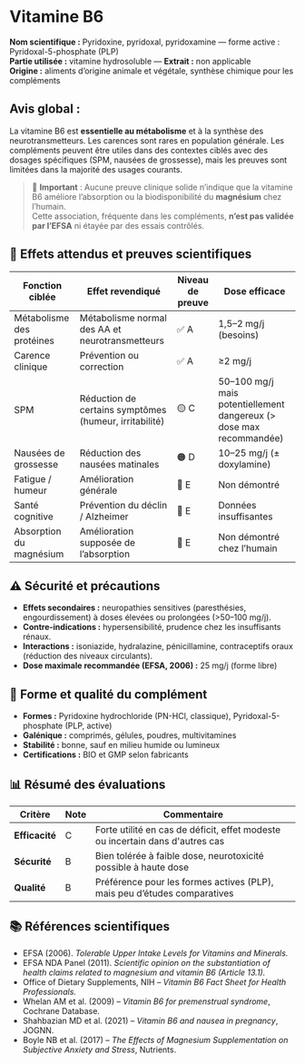 # Vitamine B6

**Nom scientifique :** Pyridoxine, pyridoxal, pyridoxamine — forme active : Pyridoxal-5-phosphate (PLP)  
**Partie utilisée :** vitamine hydrosoluble — **Extrait :** non applicable  
**Origine :** aliments d’origine animale et végétale, synthèse chimique pour les compléments

## Avis global :

La vitamine B6 est **essentielle au métabolisme** et à la synthèse des neurotransmetteurs. Les carences sont rares en population générale. Les compléments peuvent être utiles dans des contextes ciblés avec des dosages spécifiques (SPM, nausées de grossesse), mais les preuves sont limitées dans la majorité des usages courants.

> 🔎 **Important** : Aucune preuve clinique solide n’indique que la vitamine B6 améliore l’absorption ou la biodisponibilité du **magnésium** chez l’humain.  
> Cette association, fréquente dans les compléments, **n’est pas validée par l’EFSA** ni étayée par des essais contrôlés.

## 🎯 Effets attendus et preuves scientifiques

| Fonction ciblée            | Effet revendiqué                                      | Niveau de preuve | Dose efficace                 |
|----------------------------|-------------------------------------------------------|------------------|-------------------------------|
| Métabolisme des protéines  | Métabolisme normal des AA et neurotransmetteurs       | ✅ A              | 1,5–2 mg/j (besoins)          |
| Carence clinique           | Prévention ou correction                              | ✅ A              | ≥2 mg/j                       |
| SPM                        | Réduction de certains symptômes (humeur, irritabilité)| 🟡 C              | 50–100 mg/j mais potentiellement dangereux (> dose max recommandée) |
| Nausées de grossesse       | Réduction des nausées matinales                       | 🟠 D              | 10–25 mg/j (± doxylamine)     |
| Fatigue / humeur           | Amélioration générale                                 | 🔴 E              | Non démontré                  |
| Santé cognitive            | Prévention du déclin / Alzheimer                      | 🔴 E              | Données insuffisantes         |
| Absorption du magnésium    | Amélioration supposée de l’absorption                 | 🔴 E              | Non démontré chez l’humain|

## ⚠️ Sécurité et précautions

- **Effets secondaires :** neuropathies sensitives (paresthésies, engourdissement) à doses élevées ou prolongées (>50–100 mg/j).
- **Contre-indications :** hypersensibilité, prudence chez les insuffisants rénaux.
- **Interactions :** isoniazide, hydralazine, pénicillamine, contraceptifs oraux (réduction des niveaux circulants).
- **Dose maximale recommandée (EFSA, 2006) :** 25 mg/j (forme libre)

## 🧪 Forme et qualité du complément

- **Formes :** Pyridoxine hydrochloride (PN-HCl, classique), Pyridoxal-5-phosphate (PLP, active)
- **Galénique :** comprimés, gélules, poudres, multivitamines
- **Stabilité :** bonne, sauf en milieu humide ou lumineux
- **Certifications :** BIO et GMP selon fabricants

## 📊 Résumé des évaluations

| Critère       | Note | Commentaire                                                                 |
|---------------|------|------------------------------------------------------------------------------|
| **Efficacité**| C    | Forte utilité en cas de déficit, effet modeste ou incertain dans d'autres cas |
| **Sécurité**  | B    | Bien tolérée à faible dose, neurotoxicité possible à haute dose               |
| **Qualité**   | B    | Préférence pour les formes actives (PLP), mais peu d’études comparatives     |

## 📚 Références scientifiques

- EFSA (2006). *Tolerable Upper Intake Levels for Vitamins and Minerals.*
- EFSA NDA Panel (2011). *Scientific opinion on the substantiation of health claims related to magnesium and vitamin B6 (Article 13.1).*
- Office of Dietary Supplements, NIH – *Vitamin B6 Fact Sheet for Health Professionals.*
- Whelan AM et al. (2009) – *Vitamin B6 for premenstrual syndrome*, Cochrane Database.
- Shahbazian MD et al. (2021) – *Vitamin B6 and nausea in pregnancy*, JOGNN.
- Boyle NB et al. (2017) – *The Effects of Magnesium Supplementation on Subjective Anxiety and Stress*, Nutrients.
